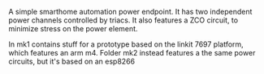 A simple smarthome automation power endpoint. It has two independent power channels controlled by triacs. It also features a ZCO circuit, to minimize stress on the power element.

In mk1 contains stuff for a prototype based on the linkit 7697 platform, which features an arm m4. Folder mk2 instead features a the same power circuits, but it's based on an esp8266
